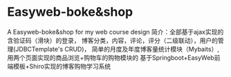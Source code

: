 # Easyweb-boke&shop
A Easyweb-boke&shop for my web course design
简介：全部基于ajax实现的含验证码（滑块）的登录，
博客分类，内容，评论，评分（二级联动），用户的管理(JDBCTemplate's CRUD)，
简单的月度及年度博客量统计模块（Mybaits）,
用两个页面实现的商品浏览+购物车的购物模块的
基于Springboot+EasyWeb前端模板+Shiro实现的博客购物学习系统
